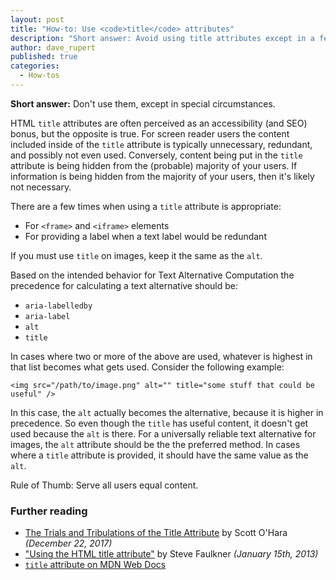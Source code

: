 ```yaml
---
layout: post
title: "How-to: Use <code>title</code> attributes"
description: "Short answer: Avoid using title attributes except in a few special circumstances."
author: dave_rupert
published: true
categories:
  - How-tos
---
```

**Short answer:** Don't use them, except in special circumstances.

HTML `title` attributes are often perceived as an accessibility (and SEO) bonus, but the opposite is true. For screen reader users the content included inside of the `title` attribute is typically unnecessary, redundant, and possibly not even used. Conversely, content being put in the `title` attribute is being hidden from the (probable) majority of your users. If information is being hidden from the majority of your users, then it's likely not necessary.

There are a few times when using a `title` attribute is appropriate:

- For `<frame>` and `<iframe>` elements
- For providing a label when a text label would be redundant

If you must use `title` on images, keep it the same as the `alt`.

Based on the intended behavior for Text Alternative Computation the precedence for calculating a text alternative should be:

- `aria-labelledby`
- `aria-label`
- `alt`
- `title`

In cases where two or more of the above are used, whatever is highest in that list becomes what gets used. Consider the following example:

```
<img src="/path/to/image.png" alt="" title="some stuff that could be useful" />
```

In this case, the `alt` actually becomes the alternative, because it is higher in precedence. So even though the `title` has useful content, it doesn't get used because the `alt` is there. For a universally reliable text alternative for images, the `alt` attribute should be the the preferred method. In cases where a `title` attribute is provided, it should have the same value as the `alt`.

Rule of Thumb: Serve all users equal content.

### Further reading
- [The Trials and Tribulations of the Title Attribute](https://www.24a11y.com/2017/the-trials-and-tribulations-of-the-title-attribute/) by Scott O'Hara _(December 22, 2017)_
- ["Using the HTML title attribute"](https://developer.paciellogroup.com/blog/2013/01/using-the-html-title-attribute-updated/) by Steve Faulkner _(January 15th, 2013)_
- [`title` attribute on MDN Web Docs](https://developer.mozilla.org/en-US/docs/Web/HTML/Global_attributes/title)
